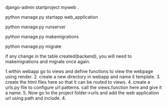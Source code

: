  django-admin startproject myweb .
 
 python manage.py startapp web_application


python manage.py runserver

python manage.py makemigrations

python manage.py migrate

if any change in the table created(backend), 
you will need to makemigrations and migrate 
once again.

1.within webapp go to views and define functions to view the webpage using render.
2. create a new directory in webapp and name it template.
3. create the html files here so that it can be routed to views.
4. create a urls.py file to configure url patterns. call the views.function here and give it a name.
5. Now go to the project folder->urls and add the web application url using path and include.
4. 